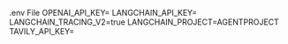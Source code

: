 .env File
OPENAI_API_KEY=
LANGCHAIN_API_KEY=
LANGCHAIN_TRACING_V2=true
LANGCHAIN_PROJECT=AGENTPROJECT
TAVILY_API_KEY=
